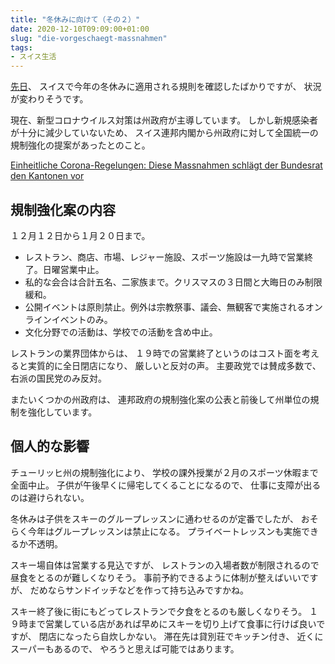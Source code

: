 ```yaml
---
title: "冬休みに向けて（その２）"
date: 2020-12-10T09:09:00+01:00
slug: "die-vorgeschaegt-massnahmen"
tags:
- スイス生活
---
```

[先日](/2020/12/06/weihnachtsferien/)、
スイスで今年の冬休みに適用される規則を確認したばかりですが、
状況が変わりそうです。

現在、新型コロナウイルス対策は州政府が主導しています。
しかし新規感染者が十分に減少していないため、
スイス連邦内閣から州政府に対して全国統一の規制強化の提案があったとのこと。

[Einheitliche Corona-Regelungen: Diese Massnahmen schlägt der Bundesrat den Kantonen vor](https://www.srf.ch/news/schweiz/einheitliche-corona-regelungen-diese-massnahmen-schlaegt-der-bundesrat-den-kantonen-vor)

## 規制強化案の内容

１２月１２日から１月２０日まで。

* レストラン、商店、市場、レジャー施設、スポーツ施設は一九時で営業終了。日曜営業中止。
* 私的な会合は合計五名、二家族まで。クリスマスの３日間と大晦日のみ制限緩和。
* 公開イベントは原則禁止。例外は宗教祭事、議会、無観客で実施されるオンラインイベントのみ。
* 文化分野での活動は、学校での活動を含め中止。

レストランの業界団体からは、
１９時での営業終了というのはコスト面を考えると実質的に全日閉店になり、
厳しいと反対の声。
主要政党では賛成多数で、
右派の国民党のみ反対。

またいくつかの州政府は、
連邦政府の規制強化案の公表と前後して州単位の規制を強化しています。

## 個人的な影響

チューリッヒ州の規制強化により、
学校の課外授業が２月のスポーツ休暇まで全面中止。
子供が午後早くに帰宅してくることになるので、
仕事に支障が出るのは避けられない。

冬休みは子供をスキーのグループレッスンに通わせるのが定番でしたが、
おそらく今年はグループレッスンは禁止になる。
プライベートレッスンも実施できるか不透明。

スキー場自体は営業する見込ですが、
レストランの入場者数が制限されるので昼食をとるのが難しくなりそう。
事前予約できるように体制が整えばいいですが、
だめならサンドイッチなどを作って持ち込みですかね。

スキー終了後に街にもどってレストランで夕食をとるのも厳しくなりそう。
１９時まで営業している店があれば早めにスキーを切り上げて食事に行けば良いですが、
閉店になったら自炊しかない。
滞在先は貸別荘でキッチン付き、
近くにスーパーもあるので、
やろうと思えば可能ではあります。
